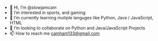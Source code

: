 - 👋 Hi, I’m @slowjamcam
- 👀 I’m interested in sports, and gaming
- 🌱 I’m currently learning mutiple languges like Python, Java / JavaScript, HTML 
- 💞️ I’m looking to collaborate on Python and Java/JavaScript Projects
- 📫 How to reach me camham133@gmail.com
